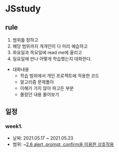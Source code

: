 # JSstudy

## rule
1. 범위를 정하고
2. 해당 범위까지 개개인이 다 미리 예습하고
3. 화요일과 목요일에 read me에 올리고
4. 일요일에 만나 어떻게 학습했는지 대화한다. <br/>
  - 대화내용
    - 학습 범위에서 개인 프로젝트에 적용한 코드
    - 알고리즘 문제풀이
    - 이해가 가지 않아 파고든 부분
    - 몰랐던 내용 물어보기

## 일정
### week1. 
* 날짜: 2021.05.17 ~ 2021.05.23 <br/>
* 범위: ~[2.6 alert, prompt, confirm을 이용한 상호작용](https://ko.javascript.info/alert-prompt-confirm)

